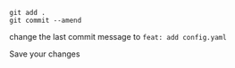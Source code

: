 ```
git add .
git commit --amend
```

change the last commit message to `feat: add config.yaml`

Save your changes

